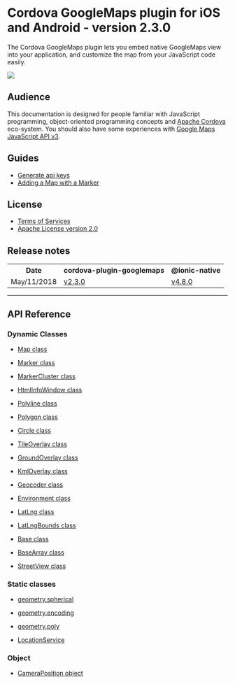 # Cordova GoogleMaps plugin for iOS and Android - version 2.3.0

The Cordova GoogleMaps plugin lets you embed native GoogleMaps view into your application, and customize the map from your JavaScript code easily.

![](https://github.com/mapsplugin/cordova-plugin-googlemaps-doc/raw/master/v1.4.0/top/demo.gif)

## Audience

This documentation is designed for people familiar with JavaScript programming, object-oriented programming concepts and [Apache Cordova](https://cordova.apache.org/) eco-system. You should also have some experiences with [Google Maps JavaScript API v3](https://developers.google.com/maps/documentation/javascript).

## Guides

 - [Generate api keys](./api_key/README.md)
 - [Adding a Map with a Marker](./hello-world/README.md)


## License

- [Terms of Services](./Terms-of-Services/README.md)
- [Apache License version 2.0](https://www.apache.org/licenses/LICENSE-2.0.html)

## Release notes

<table>
  <tr>
    <th>Date</th>
    <th>cordova-plugin-googlemaps</th>
    <th>@ionic-native</th>
  </tr>
  <tr>
    <td>May/11/2018</td>
    <td>
      <a href="./ReleaseNotes/v2.3.0/README.md">v2.3.0</a>
    </td>
    <td>
      <a href="./ReleaseNotes/ionic-googlemaps-4.8.0/README.md">v4.8.0</a>
    </td>
  </tr>
</table>

--------------------------------------------------------

## API Reference

### Dynamic Classes

- [Map class](./class/Map/README.md)

- [Marker class](./class/Marker/README.md)

- [MarkerCluster class](./class/MarkerCluster/README.md)

- [HtmlInfoWindow class](./class/HtmlInfoWindow/README.md)

- [Polyline class](./class/Polyline/README.md)

- [Polygon class](./class/Polygon/README.md)

- [Circle class](./class/Circle/README.md)

- [TileOverlay class](./class/TileOverlay/README.md)

- [GroundOverlay class](./class/GroundOverlay/README.md)

- [KmlOverlay class](./class/KmlOverlay/README.md)

- [Geocoder class](./class/Geocoder/README.md)

- [Environment class](./class/Environment/README.md)

- [LatLng class](./class/LatLng/README.md)

- [LatLngBounds class](./class/LatLngBounds/README.md)

- [Base class](./class/BaseClass/README.md)

- [BaseArray class](./class/BaseArrayClass/README.md)

- [StreetView class](./class/StreetView/README.md)

### Static classes

- [geometry.spherical](./class/utilities/geometry/spherical/README.md)

- [geometry.encoding](./class/utilities/geometry/encoding/README.md)

- [geometry.poly](./class/utilities/geometry/poly/README.md)

- [LocationService](./class/locationservice/README.md)

### Object

- [CameraPosition object](./class/CameraPosition/README.md)
